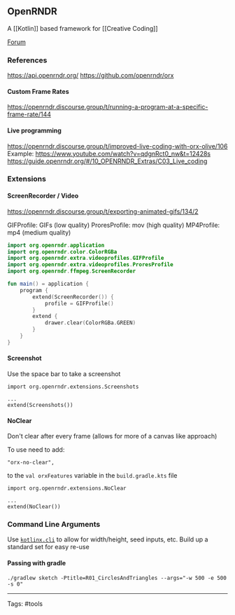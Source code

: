 ## OpenRNDR

A [[Kotlin]] based framework for [[Creative Coding]]

[Forum](https://openrndr.discourse.group/)

### References

https://api.openrndr.org/
https://github.com/openrndr/orx

#### Custom Frame Rates

https://openrndr.discourse.group/t/running-a-program-at-a-specific-frame-rate/144


#### Live programming

https://openrndr.discourse.group/t/improved-live-coding-with-orx-olive/106
Example: https://www.youtube.com/watch?v=qdgnRct0_nw&t=12428s
https://guide.openrndr.org/#/10_OPENRNDR_Extras/C03_Live_coding


### Extensions

#### ScreenRecorder / Video
https://openrndr.discourse.group/t/exporting-animated-gifs/134/2

GIFProfile: GIFs (low quality)
ProresProfile: mov (high quality)
MP4Profile: mp4 (medium quality)

```kotlin
import org.openrndr.application
import org.openrndr.color.ColorRGBa
import org.openrndr.extra.videoprofiles.GIFProfile
import org.openrndr.extra.videoprofiles.ProresProfile
import org.openrndr.ffmpeg.ScreenRecorder

fun main() = application {
    program {
        extend(ScreenRecorder()) {
            profile = GIFProfile()
        }
        extend {
            drawer.clear(ColorRGBa.GREEN)
        }
    }
}
```


#### Screenshot

Use the space bar to take a screenshot

```
import org.openrndr.extensions.Screenshots

...
extend(Screenshots())
```


#### NoClear

Don't clear after every frame (allows for more of a canvas like approach)

To use need to add:
```
"orx-no-clear",
```
to the `val orxFeatures` variable in  the `build.gradle.kts` file


```
import org.openrndr.extensions.NoClear

...
extend(NoClear())
```


### Command Line Arguments

Use [`kotlinx.cli`](https://github.com/Kotlin/kotlinx-cli) to allow for width/height, seed inputs, etc. Build up a standard set for easy re-use

#### Passing with gradle

```
./gradlew sketch -Ptitle=R01_CirclesAndTriangles --args="-w 500 -e 500 -s 0"
```

---

Tags: #tools